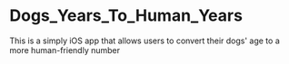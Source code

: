 # Dogs_Years_To_Human_Years
This is a simply iOS app that allows users to convert their dogs' age to a more human-friendly number

